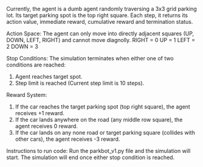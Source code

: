 Currently, the agent is a dumb agent randomly traversing a 3x3 grid parking lot. 
Its target parking spot is the top right square.
Each step, it returns its action value, immediate reward, cumulative reward and termination status.

Action Space:
The agent can only move into directly adjacent squares (UP, DOWN, LEFT, RIGHT) and cannot move diagnolly.
RIGHT = 0
UP = 1
LEFT = 2
DOWN = 3

Stop Conditions:
The simulation terminates when either one of two conditions are reached:
  1. Agent reaches target spot.
  2. Step limit is reached (Current step limit is 10 steps).

Reward System:
  1) If the car reaches the target parking spot (top right square), the agent receives +1 reward.
  2) If the car lands anywhere on the road (any middle row square), the agent receives 0 reward.
  3) If the car lands on any none road or target parking square (collides with other cars), the agent receives -3 reward.

Instructions to run code:
  Run the parkbot_v1.py file and the simulation will start. The simulation will end once either stop condition is reached.
